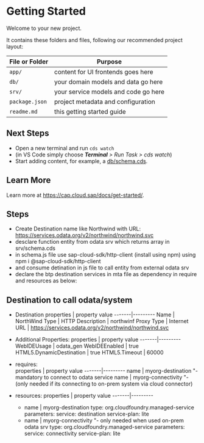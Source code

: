 # Getting Started

Welcome to your new project.

It contains these folders and files, following our recommended project layout:

File or Folder | Purpose
---------|----------
`app/` | content for UI frontends goes here
`db/` | your domain models and data go here
`srv/` | your service models and code go here
`package.json` | project metadata and configuration
`readme.md` | this getting started guide


## Next Steps

- Open a new terminal and run `cds watch`
- (in VS Code simply choose _**Terminal** > Run Task > cds watch_)
- Start adding content, for example, a [db/schema.cds](db/schema.cds).


## Learn More

Learn more at https://cap.cloud.sap/docs/get-started/.

## Steps
- Create Destination name like Northwind with URL: https://services.odata.org/v2/northwind/northwind.svc
- desclare function entity from odata srv which returns array in srv/schema.cds
- in schema.js file use sap-cloud-sdk/http-client (install using npm) using npm i @sap-cloud-sdk/http-client
- and consume detination in js file to call entity from external odata srv
- declare the btp destination services in mta file as dependency in require and resources as below:

## Destination to call odata/system
- Destination
  properties | property value
    -------|---------
  Name | NorthWind
  Type | HTTP
Description | northwinf
Proxy Type | Internet
URL | https://services.odata.org/v2/northwind/northwind.svc

- Additional Properties:
  properties | property value
  -------|---------
  WebIDEUsage | odata_gen
  WebIDEEnabled | true
  HTML5.DynamicDestination | true
  HTML5.Timeout | 60000

- requires:   
 properties | property value
-------|---------
      name | myorg-destination     "- mandatory to connect to odata service
      name | myorg-connectivity    "- (only needed if its connecting to on-prem system via cloud connector)

- resources:
 properties | property value
-------|---------
  - name | myorg-destination
    type: org.cloudfoundry.managed-service
    parameters:
      service: destination
      service-plan: lite
  - name | myorg-connectivity                    "- only needed when used on-prem odata srv
    type: org.cloudfoundry.managed-service
    parameters:
      service: connectivity
      service-plan: lite      
